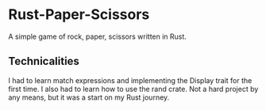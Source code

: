 # Rust-Paper-Scissors

A simple game of rock, paper, scissors written in Rust.

## Technicalities

I had to learn match expressions and implementing the Display trait for the first time. I also had to learn how to use the rand crate. Not a hard project by any means, but it was a start on my Rust journey.
